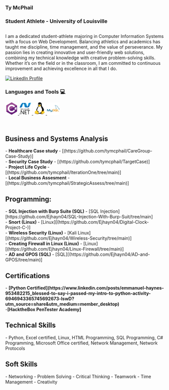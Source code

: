 
### Ty McPhail
### Student Athlete - University of Louisville

##
I am a dedicated student-athlete majoring in Computer Information Systems with a focus on Web Development. Balancing athletics and academics has taught me discipline, time management, and the value of perseverance. My passion lies in creating innovative and user-friendly web solutions, combining my technical knowledge with creative problem-solving skills. Whether it’s on the field or in the classroom, I am committed to continuous improvement and achieving excellence in all that I do.

<p align="left">
  <a href="[https://www.linkedin.com/in/emmanuel-haynes-953482215?lipi=urn%3Ali%3Apage%3Ad_flagship3_profile_view_base_contact_details%3Bkuc8APqgQhmSytvfqYt59w%3D%3D](https://www.linkedin.com/feed/)">
<img alt="LinkedIn Profile" title= "LinkedIn" src="https://custom-icon-badges.demolab.com/badge/LinkedIN-My%20Profile-blue"/<></a>

### Languages and Tools 💻 
  
 

   
  <p align="left">  <a href="https://www.w3schools.com/cs/" target="_blank" rel="noreferrer"> <img src="https://raw.githubusercontent.com/devicons/devicon/master/icons/csharp/csharp-original.svg" alt="csharp" width="40" height="40"/> </a>
    <a href="https://dotnet.microsoft.com/" target="_blank" rel="noreferrer"> <img src="https://raw.githubusercontent.com/devicons/devicon/master/icons/dot-net/dot-net-original-wordmark.svg" alt="dotnet" width="40" height="40"/> </a> 
    <a href="https://www.linux.org/" target="_blank" rel="noreferrer"> <img src="https://raw.githubusercontent.com/devicons/devicon/master/icons/linux/linux-original.svg" alt="linux" width="40" height="40"/> </a> <img src="https://raw.githubusercontent.com/devicons/devicon/master/icons/mysql/mysql-original-wordmark.svg" alt="mysql" width="40" height="40"/> </a> </p>
<br/>
  
  <h2>Business and Systems Analysis </h2>
- <b>Healthcare Case study </b>
  - [(https://github.com/tymcphail/CareGroup-Case-Study)]
  <br/>
- <b>Security Case Study</b>
  - [(https://github.com/tymcphail/TargetCase)]</b></i>
    <br/>
- <b>Project Life Cycle  </b>
  - [(https://github.com/tymcphail/IterationOne/tree/main)]
  <br/>
- <b>Local Business Assesment</b>
  - [(https://github.com/tymcphail/StrategicAssess/tree/main)]
<br/>



  
  <h2>Programming:</h2>
  - <b>SQL Injection with Burp Suite (SQL) </b>
  - [SQL Injection][https://github.com/Ejhayn04/SQL-Injection-With-Burp-Suit/tree/main]
  <br/>
- <b> Snort (Linux) </b>
  - [Linux][(https://github.com/Ejhayn04/Digital-Clock-Project-C-)]
  <br/>
- <b> Wireless Security (Linux) </b>
  - [Kali Linux][(https://github.com/Ejhayn04/Wireless-Security/tree/main)]
  <br/>
- <b> Creating Firewall in Linux (Linux) </b>
  - [Linux][(https://github.com/Ejhayn04/Linux-Firewall/tree/main)]
  <br/>
- <b> AD and GPOS (SQL) </b>
  - [SQL][(https://github.com/Ejhayn04/AD-and-GPOS/tree/main)]
  <br/>


<h2> Certifications </h2>
- <b>[Python Certified](https://www.linkedin.com/posts/emmanuel-haynes-953482215_blessed-to-say-i-passed-my-intro-to-python-activity-6946943365745692673-lswD?utm_source=share&utm_medium=member_desktop)</b>
<br/>
-<b>[HacktheBox PenTester Academy]</b>
<h2> Technical Skills </h2>
- Python, Excel certified, Linux, HTML Programming, SQL Programming, C# Programming, Microsoft Office certified, Network Management, Network Protocols

<h2>Soft Skills</h2>
- Networking  
- Problem Solving
- Critical Thinking
- Teamwork
- Time Management
- Creativity

